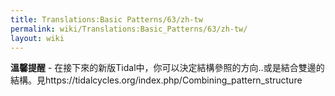 ```yaml
---
title: Translations:Basic Patterns/63/zh-tw
permalink: wiki/Translations:Basic_Patterns/63/zh-tw/
layout: wiki
---
```


**溫馨提醒** -
在接下來的新版Tidal中，你可以決定結構參照的方向..或是結合雙邊的結構。見https://tidalcycles.org/index.php/Combining\_pattern\_structure
